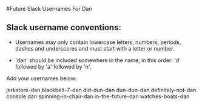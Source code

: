 #Future Slack Usernames For Dan

## Slack username conventions:

* Usernames may only contain lowercase letters, numbers, periods, dashes and underscores and must start with a letter or number.

* 'dan' should be included somewhere in the name, in this order: 'd' followed by 'a' followed by 'n'.

Add your usernames below:

jerkstore-dan
blackbelt-7-dan
did-dun-dan
dun-dun-dan
definitely-not-dan
console.dan
spinning-in-chair-dan
in-the-future-dan
watches-boats-dan
